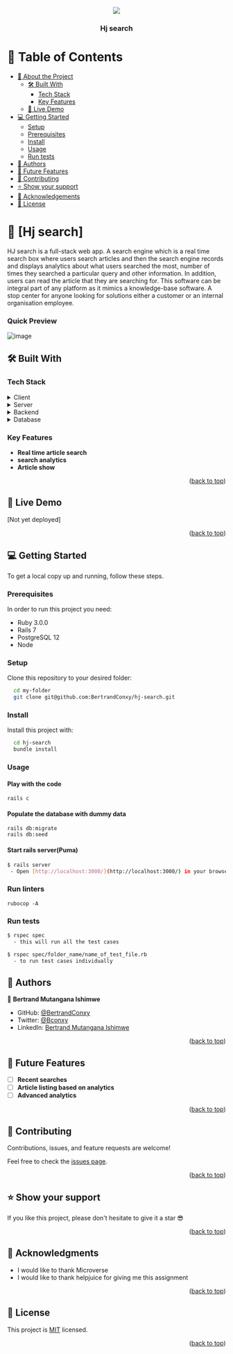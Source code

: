 <a name="readme-top"></a>

<div align="center">

  ![](https://img.shields.io/badge/HJ-blue) <h3><b>Hj search</b></h3>

</div>

<!-- TABLE OF CONTENTS -->

# 📗 Table of Contents

- [📖 About the Project](#about-project)
  - [🛠 Built With](#built-with)
    - [Tech Stack](#tech-stack)
    - [Key Features](#key-features)
  - [🚀 Live Demo](#live-demo)
- [💻 Getting Started](#getting-started)
  - [Setup](#setup)
  - [Prerequisites](#prerequisites)
  - [Install](#install)
  - [Usage](#usage)
  - [Run tests](#run-tests)
- [👥 Authors](#authors)
- [🔭 Future Features](#future-features)
- [🤝 Contributing](#contributing)
- [⭐️ Show your support](#support)
- [🙏 Acknowledgements](#acknowledgements)
- [📝 License](#license)

<!-- PROJECT DESCRIPTION -->

# 📖 [Hj search] <a name="about-project"></a>

HJ search is a full-stack web app. A search engine which is a real time search box where users search articles and then the search engine records and displays analytics about what users searched the most, number of times they searched a particular query and other information. In addition, users can read the article that they are searching for. This software can be integral part of any platform as it mimics a knowledge-base software. A stop center for anyone looking for solutions either a customer or an internal organisation employee.

### Quick Preview

![image](https://user-images.githubusercontent.com/90222110/193413642-9449b304-4c6f-4812-938c-6e431c001840.png)

## 🛠 Built With <a name="built-with"></a>

### Tech Stack <a name="tech-stack"></a>

<details>
  <summary>Client</summary>
  <ul>
    <li>Hotwire</li>
     <li>CSS</li>
     <li>ERB</li>
  </ul>
</details>

<details>
  <summary>Server</summary>
  <ul>
    <li>PUMA</li>
  </ul>
</details>

<details>
  <summary>Backend</summary>
  <ul>
    <li>Ruby on Rails</li>
  </ul>
</details>

<details>
  <summary>Database</summary>
  <ul>
    <li>Postgresql</li>
  </ul>
</details>

<!-- Features -->

### Key Features <a name="key-features"></a>

- **Real time article search**
- **search analytics**
- **Article show**

<p align="right">(<a href="#readme-top">back to top</a>)</p>

<!-- LIVE DEMO -->

## 🚀 Live Demo <a name="live-demo"></a>

<!-- [Live Demo Link](https://hj-search-production.up.railway.app/) -->
[Not yet deployed]

<p align="right">(<a href="#readme-top">back to top</a>)</p>


<!-- GETTING STARTED -->

## 💻 Getting Started <a name="getting-started"></a>

To get a local copy up and running, follow these steps.

### Prerequisites

In order to run this project you need:
- Ruby 3.0.0
- Rails 7
- PostgreSQL 12
- Node

### Setup

Clone this repository to your desired folder:

```sh
  cd my-folder
  git clone git@github.com:BertrandConxy/hj-search.git
```

### Install

Install this project with:

```sh
  cd hj-search
  bundle install
```

### Usage

#### Play with the code
```
rails c
```

#### Populate the database with dummy data
```
rails db:migrate
rails db:seed
```

#### Start rails server(Puma)

```bash
$ rails server
 - Open [http://localhost:3000/](http://localhost:3000/) in your browser
```

### Run linters
```
rubocop -A
```

### Run tests

```bash
$ rspec spec
  - this will run all the test cases
```

```bash
$ rspec spec/folder_name/name_of_test_file.rb
  - to run test cases individually
```

<!-- AUTHORS -->

## 👥 Authors <a name="authors"></a>


👤 **Bertrand Mutangana Ishimwe**

- GitHub: [@BertrandConxy](https://github.com/BertrandConxy)
- Twitter: [@Bconxy](https://twitter.com/BertrandMutanga)
- LinkedIn: [Bertrand Mutangana Ishimwe](https://www.linkedin.com/in/bertrandmutangana)

<p align="right">(<a href="#readme-top">back to top</a>)</p>

<!-- FUTURE FEATURES -->

## 🔭 Future Features <a name="future-features"></a>

- [ ] **Recent searches**
- [ ] **Article listing based on analytics**
- [ ] **Advanced analytics**

<p align="right">(<a href="#readme-top">back to top</a>)</p>


<!-- CONTRIBUTING -->

## 🤝 Contributing <a name="contributing"></a>

Contributions, issues, and feature requests are welcome!

Feel free to check the [issues page](https://github.com/BertrandConxy/hj-search/issues/).

<p align="right">(<a href="#readme-top">back to top</a>)</p>

<!-- SUPPORT -->

## ⭐️ Show your support <a name="support"></a>

If you like this project, please don't hesitate to give it a star 😎

<p align="right">(<a href="#readme-top">back to top</a>)</p>

<!-- ACKNOWLEDGEMENTS -->

## 🙏 Acknowledgments <a name="acknowledgements"></a>

- I would like to thank Microverse
- I would like to thank helpjuice for giving me this assignment

<p align="right">(<a href="#readme-top">back to top</a>)</p>


<!-- LICENSE -->

## 📝 License <a name="license"></a>

This project is [MIT](./LICENSE) licensed.

<p align="right">(<a href="#readme-top">back to top</a>)</p>
